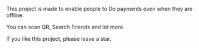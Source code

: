 This project is made to enable people to Do payments even when they are offline.

You can scan QR, Search Friends and lot more.

If you like this project, please leave a star.
